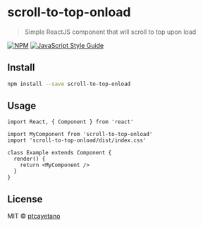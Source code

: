 # scroll-to-top-onload

> Simple ReactJS component that will scroll to top upon load

[![NPM](https://img.shields.io/npm/v/scroll-to-top-onload.svg)](https://www.npmjs.com/package/scroll-to-top-onload) [![JavaScript Style Guide](https://img.shields.io/badge/code_style-standard-brightgreen.svg)](https://standardjs.com)

## Install

```bash
npm install --save scroll-to-top-onload
```

## Usage

```tsx
import React, { Component } from 'react'

import MyComponent from 'scroll-to-top-onload'
import 'scroll-to-top-onload/dist/index.css'

class Example extends Component {
  render() {
    return <MyComponent />
  }
}
```

## License

MIT © [ptcayetano](https://github.com/ptcayetano)
